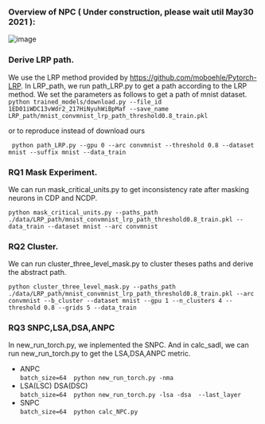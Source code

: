 ### Overview of NPC ( Under construction, please wait util May30 2021 ):
![image](https://user-images.githubusercontent.com/26337247/118444619-f491d800-b71f-11eb-8947-a7deb62db2da.png)


### Derive LRP path.
We use the LRP method provided by https://github.com/moboehle/Pytorch-LRP.
In LRP_path, we run path_LRP.py to get a path according to the LRP method.
We set the parameters as follows to get a path of mnist dataset.
`python trained_models/download.py --file_id 1ED01iWDC13vWdr2_217HiNyuhWiBpMaf --save_name LRP_path/mnist_convmnist_lrp_path_threshold0.8_train.pkl`


or to reproduce instead of download ours  

` python path_LRP.py --gpu 0 --arc convmnist --threshold 0.8 --dataset mnist --suffix mnist --data_train`


### RQ1 Mask Experiment.
We can run mask_critical_units.py to get inconsistency rate after masking neurons in CDP and NCDP.

`python mask_critical_units.py --paths_path ./data/LRP_path/mnist_convmnist_lrp_path_threshold0.8_train.pkl --data_train --dataset mnist --arc convmnist`

### RQ2 Cluster.
We can run cluster_three_level_mask.py to cluster theses paths and derive the abstract path.

`python cluster_three_level_mask.py --paths_path ./data/LRP_path/mnist_convmnist_lrp_path_threshold0.8_train.pkl --arc convmnist --b_cluster --dataset mnist --gpu 1 --n_clusters 4 --threshold 0.8 --grids 5 --data_train`

### RQ3 SNPC,LSA,DSA,ANPC
In new_run_torch.py, we inplemented the SNPC. And in calc_sadl, we can run new_run_torch.py to get the LSA,DSA,ANPC metric.
</br>
* ANPC</br>
`batch_size=64  python new_run_torch.py -nma ` </br>
* LSA(LSC) DSA(DSC) </br>
`batch_size=64  python new_run_torch.py -lsa -dsa  --last_layer`</br>
* SNPC </br>
`batch_size=64  python calc_NPC.py `</br>
